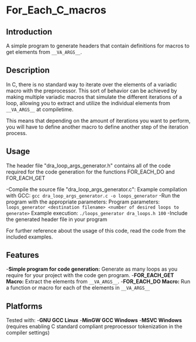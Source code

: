 # For_Each_C_macros

## Introduction
A simple program to generate headers that contain definitions for macros to get elements from ```__VA_ARGS__```.

## Description
In C, there is no standard way to iterate over the elements of a variadic macro with the preprocessor. This sort of behavior can be achieved by making multiple variadic macros that simulate the different iterations of a loop, allowing you to extract and utilize the individual elements from ```__VA_ARGS__``` at compiletime.

This means that depending on the amount of iterations you want to perform, you will have to define another macro to define another step of the iteration process.

## Usage
The header file "dra_loop_args_generator.h" contains all of the code required for the code generation for the functions FOR_EACH_DO and FOR_EACH_GET

-Compile the source file "dra_loop_args_generator.c":
	Example compilation with GCC: ```gcc dra_loop_args_generator.c -o loops_generator```
-Run the program with the appropriate parameters:
	Program parameters: ```loops_generator <destination filename> <number of desired loops to generate>```
	Example execution: ```./loops_generator dra_loops.h 100```
-Include the generated header file in your program

For further reference about the usage of this code, read the code from the included examples.

## Features
-**Simple program for code generation:** Generate as many loops as you require for your project with the code gen program.
-**FOR_EACH_GET Macro:** Extract the elements from ```__VA_ARGS__```.
-**FOR_EACH_DO Macro:** Run a function or macro for each of the elements in ```__VA_ARGS__```


## Platforms
Tested with:
-**GNU GCC Linux**
-**MinGW GCC Windows**
-**MSVC Windows** (requires enabling C standard compliant preprocessor tokenization in the compiler settings)
